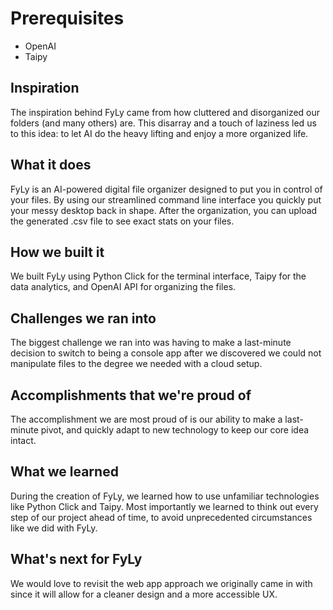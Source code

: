# Prerequisites
- OpenAI
- Taipy

## Inspiration
The inspiration behind FyLy came from how cluttered and disorganized our folders (and many others) are. This disarray and a touch of laziness led us to this idea: to let AI do the heavy lifting and enjoy a more organized life.

## What it does
FyLy is an AI-powered digital file organizer designed to put you in control of your files. By using our streamlined command line interface you quickly put your messy desktop back in shape. After the organization, you can upload the generated .csv file to see exact stats on your files.

## How we built it
We built FyLy using Python Click for the terminal interface, Taipy for the data analytics, and OpenAI API for organizing the files.

## Challenges we ran into
The biggest challenge we ran into was having to make a last-minute decision to switch to being a console app after we discovered we could not manipulate files to the degree we needed with a cloud setup.

## Accomplishments that we're proud of
The accomplishment we are most proud of is our ability to make a last-minute pivot, and quickly adapt to new technology to keep our core idea intact.

## What we learned
During the creation of FyLy, we learned how to use unfamiliar technologies like Python Click and Taipy. Most importantly we learned to think out every step of our project ahead of time, to avoid unprecedented circumstances like we did with FyLy.

## What's next for FyLy
We would love to revisit the web app approach we originally came in with since it will allow for a cleaner design and a more accessible UX. 